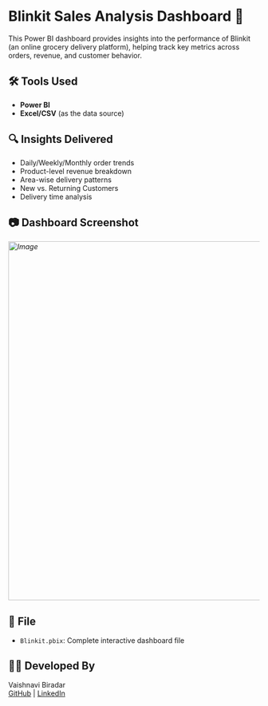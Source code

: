 # Blinkit Sales Analysis Dashboard 🛒

This Power BI dashboard provides insights into the performance of Blinkit (an online grocery delivery platform), helping track key metrics across orders, revenue, and customer behavior.

## 🛠️ Tools Used
- **Power BI**
- **Excel/CSV** (as the data source)

## 🔍 Insights Delivered
- Daily/Weekly/Monthly order trends
- Product-level revenue breakdown
- Area-wise delivery patterns
- New vs. Returning Customers
- Delivery time analysis

## 📷 Dashboard Screenshot
*<img width="1286" height="719" alt="Image" src="https://github.com/user-attachments/assets/2b79a0bf-5df1-4b50-90d3-335f74f7fe4b" />*

## 📁 File
- `Blinkit.pbix`: Complete interactive dashboard file

## 🙋‍♀️ Developed By
Vaishnavi Biradar  
[GitHub](https://github.com/VaishnaviBiradar942) | [LinkedIn](https://www.linkedin.com/in/vaishnavibiradar942)
